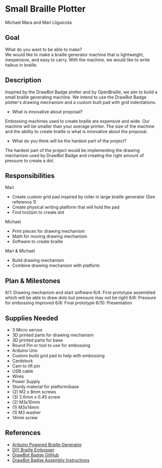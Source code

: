 Small Braille Plotter 
===========================
Michael Mara and Mari Lliguicota

Goal
---------

What do you want to be able to make?  
We would like to make a braille generator machine that is lightweight, inexpensive, and easy to carry. With the machine, we would like to write haikus in braille. 

Description
---------
Inspired by the DrawBot Badge plotter and by OpenBraille, we aim to build a small braille generating machine. We intend to use the DrawBot Badge plotter's drawing mechanism and a custom built pad with grid indentations. 

* What is innovative about proposal?  

Embossing machines used to create braille are expensive and wide. Our machine will be smaller than your average printer. The size of the machine and the ability to create braille is what is innovative about the proposal.

* What do you think will be the hardest part of the project?  

The hardest part of the project would be implementing the drawing mechanism used by DrawBot Badge and creating the right amount of pressure to create a dot. 

Responsibilities
---------
Mari 
* Create custom grid pad inspired by roller in large braille generator (See reference 1)
* Create physical writing platform that will hold the pad
* Find tool/pin to create dot

Michael
* Print pieces for drawing mechanism
* Math for moving drawing mechanism
* Software to create braille

Mari & Michael
* Build drawing mechanism
* Combine drawing mechanism with platform

Plan & Milestones
---------
6/1: Drawing mechanism and start software
6/4: First prototype assembled which will be able to draw dots but pressure may not be right
6/6: Pressure for embossing improved
6/8: Final prototype
6/10: Presentation

Supplies Needed
---------
* 3 Micro servos
* 3D printed parts for drawing mechanism
* 3D printed parts for base
* Round Pin or tool to use for embossing
* Arduino Uno
* Custom build grid pad to help with embossing
* Cardstock
* Cam to lift pin
* USB cable
* Wires 
* Power Supply
* Sturdy material for platform/base
* (2) M2 x 8mm screws
* (3) 2.6mm x 0.45 screw
* (2) M3x10mm
* (1) M3x14mm 
* (1) M3 washer
* 14mm screw 

References
---------

* [Arduino Powered Braille Generator](https://blog.arduino.cc/2018/01/02/designing-an-arduino-powered-braille-generator/)   
* [DIY Braille Embosser](https://www.instructables.com/id/OpenBraille-a-DIY-Braille-Embosser/)   
* [DrawBot Badge GitHub](https://github.com/bdring/DrawBot_Badge)   
* [DrawBot Badge Assembly Instructions](https://github.com/bdring/DrawBot_Badge/wiki/Assembly-Instructions)   

